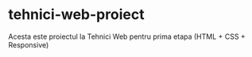 # tehnici-web-proiect
Acesta este proiectul la Tehnici Web pentru prima etapa (HTML + CSS + Responsive)
